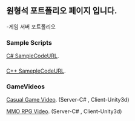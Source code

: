 ## 원형석 포트폴리오 페이지 입니다.

-게임 서버 포트폴리오

### Sample Scripts
[C# SampleCodeURL](https://github.com/WonHyeongSeok/ServerCSharpCode).
###
[C++ SamepleCodeURL](https://github.com/WonHyeongSeok/boostAsioGameServer).

### GameVideos
[Casual Game Video](https://youtu.be/LajW9NKrUU0).
(Server-C# , Client-Unity3d)

[MMO RPG Video](https://youtu.be/_bRPtDxWvz4).
(Server-C# , Client-Unity3d)
